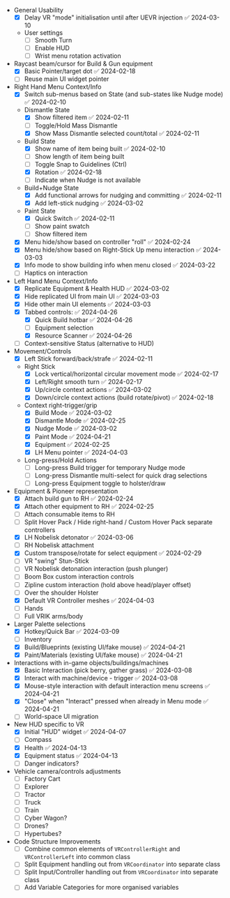 - General Usability
	- [x] Delay VR "mode" initialisation until after UEVR injection ✅ 2024-03-10
	- User settings
		- [ ] Smooth Turn
		- [ ] Enable HUD
		- [ ] Wrist menu rotation activation
- Raycast beam/cursor for Build & Gun equipment
	- [x] Basic Pointer/target dot ✅ 2024-02-18
	- [ ] Reuse main UI widget pointer
- Right Hand Menu Context/Info
	- [x] Switch sub-menus based on State (and sub-states like Nudge mode) ✅ 2024-02-10
	- Dismantle State
		- [x] Show filtered item ✅ 2024-02-11
		- [ ] Toggle/Hold Mass Dismantle
		- [x] Show Mass Dismantle selected count/total ✅ 2024-02-11
	- Build State
		- [x] Show name of item being built ✅ 2024-02-10
		- [ ] Show length of item being built
		- [ ] Toggle Snap to Guidelines (Ctrl)
		- [x] Rotation ✅ 2024-02-18
		- [ ] Indicate when Nudge is not available
	- Build+Nudge State
		- [x] Add functional arrows for nudging and committing ✅ 2024-02-11
		- [x] Add left-stick nudging ✅ 2024-03-02
	- Paint State
		- [x] Quick Switch ✅ 2024-02-11
		- [ ] Show paint swatch
		- [ ] Show filtered item
	- [x] Menu hide/show based on controller "roll" ✅ 2024-02-24
	- [x] Menu hide/show based on Right-Stick Up menu interaction ✅ 2024-03-03
	- [x] Info mode to show building info when menu closed ✅ 2024-03-22
	- [ ] Haptics on interaction
- Left Hand Menu Context/Info
	- [x] Replicate Equipment & Health HUD ✅ 2024-03-02
	- [x] Hide replicated UI from main UI ✅ 2024-03-03
	- [x] Hide other main UI elements ✅ 2024-03-03
	- [x] Tabbed controls: ✅ 2024-04-26
		- [x] Quick Build hotbar ✅ 2024-04-26
		- [ ] Equipment selection
		- [x] Resource Scanner ✅ 2024-04-26
	- [ ] Context-sensitive Status (alternative to HUD)
- Movement/Controls
	- [x] Left Stick forward/back/strafe ✅ 2024-02-11
	- Right Stick
		- [x] Lock vertical/horizontal circular movement mode ✅ 2024-02-17
		- [x] Left/Right smooth turn ✅ 2024-02-17
		- [x] Up/circle context actions ✅ 2024-03-02
		- [x] Down/circle context actions (build rotate/pivot) ✅ 2024-02-18
	- Context right-trigger/grip
		- [x] Build Mode ✅ 2024-03-02
		- [x] Dismantle Mode ✅ 2024-02-25
		- [x] Nudge Mode ✅ 2024-03-02
		- [x] Paint Mode ✅ 2024-04-21
		- [x] Equipment ✅ 2024-02-25
		- [x] LH Menu pointer ✅ 2024-04-03
	- Long-press/Hold Actions
		- [ ] Long-press Build trigger for temporary Nudge mode
		- [ ] Long-press Dismantle multi-select for quick drag selections
		- [ ] Long-press Equipment toggle to holster/draw
- Equipment & Pioneer representation
	- [x] Attach build gun to RH ✅ 2024-02-24
	- [x] Attach other equipment to RH ✅ 2024-02-25
	- [ ] Attach consumable items to RH
	- [ ] Split Hover Pack / Hide right-hand / Custom Hover Pack separate controllers
	- [x] LH Nobelisk detonator ✅ 2024-03-06
	- [ ] RH Nobelisk attachment
	- [x] Custom transpose/rotate for select equipment ✅ 2024-02-29
	- [ ] VR "swing" Stun-Stick
	- [ ] VR Nobelisk detonation interaction (push plunger)
	- [ ] Boom Box custom interaction controls
	- [ ] Zipline custom interaction (hold above head/player offset)
	- [ ] Over the shoulder Holster
	- [x] Default VR Controller meshes ✅ 2024-04-03
	- [ ] Hands
	- [ ] Full VRIK arms/body
- Larger Palette selections
	- [x] Hotkey/Quick Bar ✅ 2024-03-09
	- [ ] Inventory
	- [x] Build/Blueprints (existing UI/fake mouse) ✅ 2024-04-21
	- [x] Paint/Materials (existing UI/fake mouse) ✅ 2024-04-21
- Interactions with in-game objects/buildings/machines
	- [x] Basic Interaction (pick berry, gather grass) ✅ 2024-03-08
	- [x] Interact with machine/device - trigger ✅ 2024-03-08
	- [x] Mouse-style interaction with default interaction menu screens ✅ 2024-04-21
	- [x] "Close" when "Interact" pressed when already in Menu mode ✅ 2024-04-21
	- [ ] World-space UI migration
- New HUD specific to VR
	- [x] Initial "HUD" widget ✅ 2024-04-07
	- [ ] Compass
	- [x] Health ✅ 2024-04-13
	- [x] Equipment status ✅ 2024-04-13
	- [ ] Danger indicators?
- Vehicle camera/controls adjustments
	- [ ] Factory Cart
	- [ ] Explorer
	- [ ] Tractor
	- [ ] Truck
	- [ ] Train
	- [ ] Cyber Wagon?
	- [ ] Drones?
	- [ ] Hypertubes?
- Code Structure Improvements
	- [ ] Combine common elements of `VRControllerRight` and `VRControllerLeft` into common class
	- [ ] Split Equipment handling out from `VRCoordinator` into separate class
	- [ ] Split Input/Controller handling out from `VRCoordinator` into separate class
	- [ ] Add Variable Categories for more organised variables

